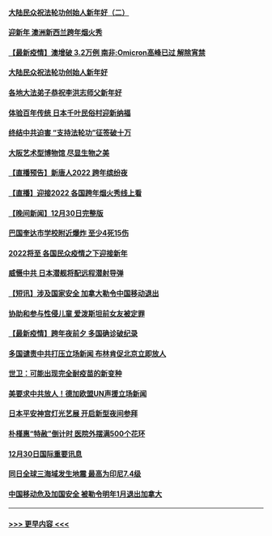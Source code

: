 #### [大陆民众祝法轮功创始人新年好（二）](../pages/prog202/a103308646.md?t=01010301) 
#### [迎新年 澳洲新西兰跨年烟火秀](../pages/prog202/a103308706.md?t=01010301) 
#### [【最新疫情】澳增破 3.2万例 南非:Omicron高峰已过 解除宵禁](../pages/prog202/a103308683.md?t=01010301) 
#### [大陆民众祝法轮功创始人新年好](../pages/prog202/a103308650.md?t=01010301) 
#### [各地大法弟子恭祝李洪志师父新年好](../pages/prog202/a103308618.md?t=01010301) 
#### [体验百年传统 日本千叶民俗村迎新纳福](../pages/prog202/a103308484.md?t=01010301) 
#### [终结中共迫害 “支持法轮功”征签破十万](../pages/prog202/a103308597.md?t=01010301) 
#### [大阪艺术型博物馆 尽显生物之美](../pages/prog202/a103308384.md?t=01010301) 
#### [【直播预告】新唐人2022 跨年缤纷夜](../pages/prog202/a103303736.md?t=01010301) 
#### [【直播】迎接2022 各国跨年烟火秀线上看](../pages/prog202/a103308120.md?t=01010301) 
#### [【晚间新闻】12月30日完整版](../pages/prog202/a103307967.md?t=01010301) 
#### [巴国奎达市学校附近爆炸 至少4死15伤](../pages/prog202/a103307970.md?t=01010301) 
#### [2022将至 各国民众疫情之下迎接新年](../pages/prog202/a103307787.md?t=01010301) 
#### [威慑中共 日本潜舰将配远程潜射导弹](../pages/prog202/a103307756.md?t=01010301) 
#### [【短讯】涉及国家安全 加拿大勒令中国移动退出](../pages/prog202/a103307497.md?t=01010301) 
#### [协助和参与性侵儿童 爱泼斯坦前女友被定罪](../pages/prog202/a103307555.md?t=01010301) 
#### [【最新疫情】跨年夜前夕 多国确诊破纪录](../pages/prog202/a103307514.md?t=01010301) 
#### [多国谴责中共打压立场新闻 布林肯促北京立即放人](../pages/prog202/a103307473.md?t=01010301) 
#### [世卫：可能出现完全耐疫苗的新变种](../pages/prog202/a103306914.md?t=01010301) 
#### [美要求中共放人！德加欧盟UN声援立场新闻](../pages/prog202/a103306865.md?t=01010301) 
#### [日本平安神宫灯光艺展 开启新型夜间参拜](../pages/prog202/a103306858.md?t=01010301) 
#### [朴槿惠“特赦”倒计时 医院外摆满500个花环](../pages/prog202/a103306880.md?t=01010301) 
#### [12月30日国际重要讯息](../pages/prog202/a103306852.md?t=01010301) 
#### [同日全球三海域发生地震 最高为印尼7.4级](../pages/prog202/a103306790.md?t=01010301) 
#### [中国移动危及加国安全 被勒令明年1月退出加拿大](../pages/prog202/a103306816.md?t=01010301) 

----
#### [ >>> 更早内容 <<< ](../indexes/prog202-earlier.md)
